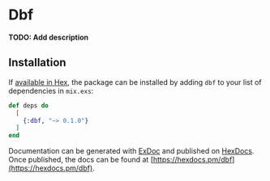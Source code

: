 # Dbf

**TODO: Add description**

## Installation

If [available in Hex](https://hex.pm/docs/publish), the package can be installed
by adding `dbf` to your list of dependencies in `mix.exs`:

```elixir
def deps do
  [
    {:dbf, "~> 0.1.0"}
  ]
end
```

Documentation can be generated with [ExDoc](https://github.com/elixir-lang/ex_doc)
and published on [HexDocs](https://hexdocs.pm). Once published, the docs can
be found at [https://hexdocs.pm/dbf](https://hexdocs.pm/dbf).


